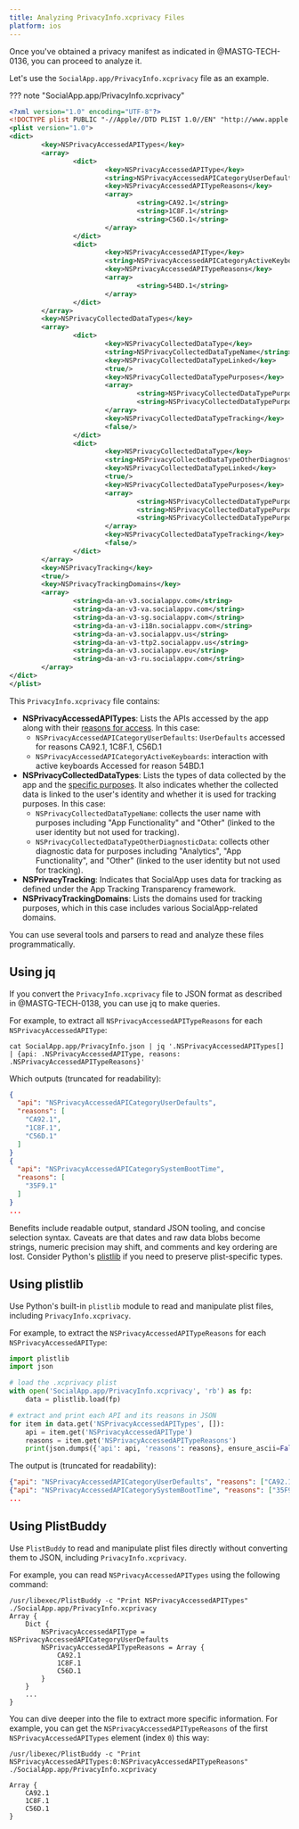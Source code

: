 ```yaml
---
title: Analyzing PrivacyInfo.xcprivacy Files
platform: ios
---
```


Once you've obtained a privacy manifest as indicated in @MASTG-TECH-0136, you can proceed to analyze it.

Let's use the `SocialApp.app/PrivacyInfo.xcprivacy` file as an example.

??? note "SocialApp.app/PrivacyInfo.xcprivacy"

  ```xml
  <?xml version="1.0" encoding="UTF-8"?>
  <!DOCTYPE plist PUBLIC "-//Apple//DTD PLIST 1.0//EN" "http://www.apple.com/DTDs/PropertyList-1.0.dtd">
  <plist version="1.0">
  <dict>
          <key>NSPrivacyAccessedAPITypes</key>
          <array>
                  <dict>
                          <key>NSPrivacyAccessedAPIType</key>
                          <string>NSPrivacyAccessedAPICategoryUserDefaults</string>
                          <key>NSPrivacyAccessedAPITypeReasons</key>
                          <array>
                                  <string>CA92.1</string>
                                  <string>1C8F.1</string>
                                  <string>C56D.1</string>
                          </array>
                  </dict>
                  <dict>
                          <key>NSPrivacyAccessedAPIType</key>
                          <string>NSPrivacyAccessedAPICategoryActiveKeyboards</string>
                          <key>NSPrivacyAccessedAPITypeReasons</key>
                          <array>
                                  <string>54BD.1</string>
                          </array>
                  </dict>
          </array>
          <key>NSPrivacyCollectedDataTypes</key>
          <array>
                  <dict>
                          <key>NSPrivacyCollectedDataType</key>
                          <string>NSPrivacyCollectedDataTypeName</string>
                          <key>NSPrivacyCollectedDataTypeLinked</key>
                          <true/>
                          <key>NSPrivacyCollectedDataTypePurposes</key>
                          <array>
                                  <string>NSPrivacyCollectedDataTypePurposeAppFunctionality</string>
                                  <string>NSPrivacyCollectedDataTypePurposeOther</string>
                          </array>
                          <key>NSPrivacyCollectedDataTypeTracking</key>
                          <false/>
                  </dict>
                  <dict>
                          <key>NSPrivacyCollectedDataType</key>
                          <string>NSPrivacyCollectedDataTypeOtherDiagnosticData</string>
                          <key>NSPrivacyCollectedDataTypeLinked</key>
                          <true/>
                          <key>NSPrivacyCollectedDataTypePurposes</key>
                          <array>
                                  <string>NSPrivacyCollectedDataTypePurposeAnalytics</string>
                                  <string>NSPrivacyCollectedDataTypePurposeAppFunctionality</string>
                                  <string>NSPrivacyCollectedDataTypePurposeOther</string>
                          </array>
                          <key>NSPrivacyCollectedDataTypeTracking</key>
                          <false/>
                  </dict>
          </array>
          <key>NSPrivacyTracking</key>
          <true/>
          <key>NSPrivacyTrackingDomains</key>
          <array>
                  <string>da-an-v3.socialappv.com</string>
                  <string>da-an-v3-va.socialappv.com</string>
                  <string>da-an-v3-sg.socialappv.com</string>
                  <string>da-an-v3-i18n.socialappv.com</string>
                  <string>da-an-v3.socialappv.us</string>
                  <string>da-an-v3-ttp2.socialappv.us</string>
                  <string>da-an-v3.socialappv.eu</string>
                  <string>da-an-v3-ru.socialappv.com</string>
          </array>
  </dict>
  </plist>
  ```

This `PrivacyInfo.xcprivacy` file contains:

- **NSPrivacyAccessedAPITypes**: Lists the APIs accessed by the app along with their [reasons for access](https://developer.apple.com/documentation/bundleresources/app-privacy-configuration/nsprivacyaccessedapitypes/nsprivacyaccessedapitypereasons). In this case:
    - `NSPrivacyAccessedAPICategoryUserDefaults`: `UserDefaults` accessed for reasons CA92.1, 1C8F.1, C56D.1
    - `NSPrivacyAccessedAPICategoryActiveKeyboards`: interaction with active keyboards Accessed for reason 54BD.1
- **NSPrivacyCollectedDataTypes**: Lists the types of data collected by the app and the [specific purposes](https://developer.apple.com/documentation/bundleresources/app-privacy-configuration/nsprivacycollecteddatatypes/nsprivacycollecteddatatypepurposes). It also indicates whether the collected data is linked to the user's identity and whether it is used for tracking purposes. In this case:
    - `NSPrivacyCollectedDataTypeName`: collects the user name with purposes including "App Functionality" and "Other" (linked to the user identity but not used for tracking).
    - `NSPrivacyCollectedDataTypeOtherDiagnosticData`: collects other diagnostic data for purposes including "Analytics", "App Functionality", and "Other" (linked to the user identity but not used for tracking).
- **NSPrivacyTracking**: Indicates that SocialApp uses data for tracking as defined under the App Tracking Transparency framework.
- **NSPrivacyTrackingDomains**: Lists the domains used for tracking purposes, which in this case includes various SocialApp-related domains.

You can use several tools and parsers to read and analyze these files programmatically.

## Using jq

If you convert the `PrivacyInfo.xcprivacy` file to JSON format as described in @MASTG-TECH-0138, you can use jq to make queries.

For example, to extract all `NSPrivacyAccessedAPITypeReasons` for each `NSPrivacyAccessedAPIType`:

```console
cat SocialApp.app/PrivacyInfo.json | jq '.NSPrivacyAccessedAPITypes[] | {api: .NSPrivacyAccessedAPIType, reasons: .NSPrivacyAccessedAPITypeReasons}'
```

Which outputs (truncated for readability):

```json
{
  "api": "NSPrivacyAccessedAPICategoryUserDefaults",
  "reasons": [
    "CA92.1",
    "1C8F.1",
    "C56D.1"
  ]
}
{
  "api": "NSPrivacyAccessedAPICategorySystemBootTime",
  "reasons": [
    "35F9.1"
  ]
}
...
```

Benefits include readable output, standard JSON tooling, and concise selection syntax. Caveats are that dates and raw data blobs become strings, numeric precision may shift,  and comments and key ordering are lost. Consider Python's [plistlib](https://docs.python.org/3/library/plistlib.html) if you need to preserve plist-specific types.

## Using plistlib

Use Python's built-in `plistlib` module to read and manipulate plist files, including `PrivacyInfo.xcprivacy`.

For example, to extract the `NSPrivacyAccessedAPITypeReasons` for each `NSPrivacyAccessedAPIType`:

```python
import plistlib
import json

# load the .xcprivacy plist
with open('SocialApp.app/PrivacyInfo.xcprivacy', 'rb') as fp:
    data = plistlib.load(fp)

# extract and print each API and its reasons in JSON
for item in data.get('NSPrivacyAccessedAPITypes', []):
    api = item.get('NSPrivacyAccessedAPIType')
    reasons = item.get('NSPrivacyAccessedAPITypeReasons')
    print(json.dumps({'api': api, 'reasons': reasons}, ensure_ascii=False))
```

The output is (truncated for readability):

```json
{"api": "NSPrivacyAccessedAPICategoryUserDefaults", "reasons": ["CA92.1", "1C8F.1", "C56D.1"]}
{"api": "NSPrivacyAccessedAPICategorySystemBootTime", "reasons": ["35F9.1"]}
...
```

## Using PlistBuddy

Use `PlistBuddy` to read and manipulate plist files directly without converting them to JSON, including `PrivacyInfo.xcprivacy`.

For example, you can read `NSPrivacyAccessedAPITypes` using the following command:

```console
/usr/libexec/PlistBuddy -c "Print NSPrivacyAccessedAPITypes" ./SocialApp.app/PrivacyInfo.xcprivacy
Array {
    Dict {
        NSPrivacyAccessedAPIType = NSPrivacyAccessedAPICategoryUserDefaults
        NSPrivacyAccessedAPITypeReasons = Array {
            CA92.1
            1C8F.1
            C56D.1
        }
    }
    ...
}
```

You can dive deeper into the file to extract more specific information. For example, you can get the `NSPrivacyAccessedAPITypeReasons` of the first `NSPrivacyAccessedAPITypes` element (index `0`) this way:

```console
/usr/libexec/PlistBuddy -c "Print NSPrivacyAccessedAPITypes:0:NSPrivacyAccessedAPITypeReasons" ./SocialApp.app/PrivacyInfo.xcprivacy

Array {
    CA92.1
    1C8F.1
    C56D.1
}
```
